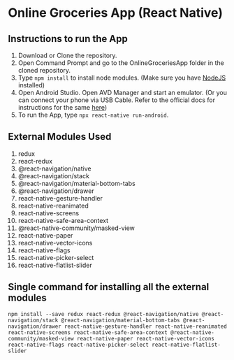 # Online Groceries App (React Native)

## Instructions to run the App

1. Download or Clone the repository.
2. Open Command Prompt and go to the OnlineGroceriesApp folder in the cloned repository.
3. Type ```npm install``` to install node modules. (Make sure you have [NodeJS](https://nodejs.org/en/download/) installed)
4. Open Android Studio. Open AVD Manager and start an emulator. (Or you can connect your phone via USB Cable. Refer to the official docs for instructions for the same [here](https://reactnative.dev/docs/running-on-device))
5. To run the App, type ```npx react-native run-android```.

## External Modules Used

1. redux
2. react-redux
3. @react-navigation/native
4. @react-navigation/stack
5. @react-navigation/material-bottom-tabs
6. @react-navigation/drawer
7. react-native-gesture-handler
8. react-native-reanimated
9. react-native-screens
10. react-native-safe-area-context
11. @react-native-community/masked-view
12. react-native-paper
13. react-native-vector-icons
14. react-native-flags
15. react-native-picker-select
16. react-native-flatlist-slider

## Single command for installing all the external modules

```npm install --save redux react-redux @react-navigation/native @react-navigation/stack @react-navigation/material-bottom-tabs @react-navigation/drawer react-native-gesture-handler react-native-reanimated react-native-screens react-native-safe-area-context @react-native-community/masked-view react-native-paper react-native-vector-icons react-native-flags react-native-picker-select react-native-flatlist-slider```
